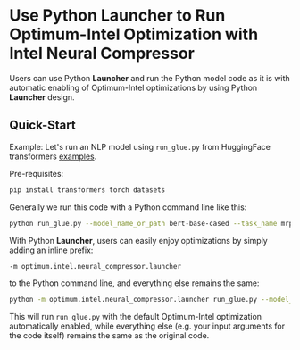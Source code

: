 Use Python Launcher to Run Optimum-Intel Optimization with Intel Neural Compressor
=====

Users can use Python **Launcher** and run the Python model code as it is with automatic enabling of Optimum-Intel optimizations by using Python **Launcher** design.

## Quick-Start

Example: Let's run an NLP model using ```run_glue.py``` from HuggingFace transformers [examples](https://github.com/huggingface/transformers/blob/v4.26-release/examples/pytorch/text-classification/run_glue.py).

Pre-requisites:
```bash
pip install transformers torch datasets
```

Generally we run this code with a Python command line like this:
```bash
python run_glue.py --model_name_or_path bert-base-cased --task_name mrpc --do_eval --output_dir result
```

With Python **Launcher**, users can easily enjoy optimizations by simply adding an inline prefix:
```bash
-m optimum.intel.neural_compressor.launcher
```
to the Python command line, and everything else remains the same:
```bash
python -m optimum.intel.neural_compressor.launcher run_glue.py --model_name_or_path bert-base-cased --task_name mrpc --do_eval --output_dir result
```

This will run ```run_glue.py``` with the default Optimum-Intel optimization automatically enabled, while everything else (e.g. your input arguments for the code itself) remains the same as the original code.

